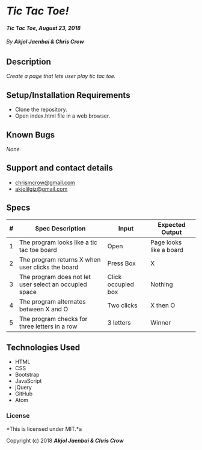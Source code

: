 # _Tic Tac Toe!_

#### _Tic Tac Toe, August 23, 2018_

###### By _**Akjol Jaenbai & Chris Crow**_

## Description

_Create a page that lets user play tic tac toe._

## Setup/Installation Requirements

* Clone the repository.
* Open index.html file in a web browser.

## Known Bugs

_None._

## Support and contact details
* chrismcrow@gmail.com
* akjolilgiz@gmail.com

## Specs
|#|Spec Description|Input|Expected Output|
|-------|-------|------|------|
|1|The program looks like a tic tac toe board |Open|Page looks like a board|
|2|The program returns X when user clicks the board|Press Box |X|
|3|The program does not let user select an occupied space|Click occupied box|Nothing
|4|The program alternates between X and O|Two clicks|X then O
|5|The program checks for three letters in a row|3 letters|Winner|



## Technologies Used

* HTML
* CSS
* Bootstrap
* JavaScript
* jQuery
* GitHub
* Atom

### License

*This is licensed under MIT.*a

Copyright (c) 2018 **_Akjol Jaenbai & Chris Crow_**
